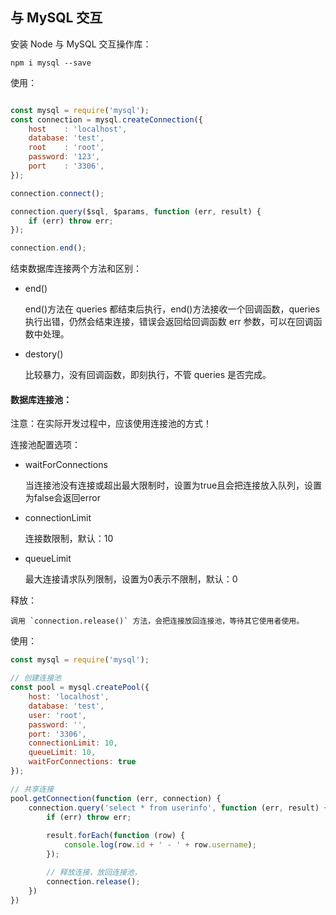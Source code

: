 ## 与 MySQL 交互

安装 Node 与 MySQL 交互操作库：

```
npm i mysql --save
```

使用：

```javascript

const mysql = require('mysql');
const connection = mysql.createConnection({
    host    : 'localhost',
    database: 'test',
    root    : 'root',
    password: '123',
    port    : '3306',
});

connection.connect();

connection.query($sql, $params, function (err, result) {
    if (err) throw err;
});

connection.end();
```

结束数据库连接两个方法和区别：

* end()
    
    end()方法在 queries 都结束后执行，end()方法接收一个回调函数，queries执行出错，仍然会结束连接，错误会返回给回调函数 err 参数，可以在回调函数中处理。

* destory()

    比较暴力，没有回调函数，即刻执行，不管 queries 是否完成。
    
#### 数据库连接池：

注意：在实际开发过程中，应该使用连接池的方式！

连接池配置选项：

* waitForConnections
    
    当连接池没有连接或超出最大限制时，设置为true且会把连接放入队列，设置为false会返回error
    
* connectionLimit
    
    连接数限制，默认：10
    
* queueLimit

    最大连接请求队列限制，设置为0表示不限制，默认：0    

释放：

    调用 `connection.release()` 方法，会把连接放回连接池，等待其它使用者使用。

使用：

```javascript
const mysql = require('mysql');

// 创建连接池
const pool = mysql.createPool({
    host: 'localhost',
    database: 'test',
    user: 'root',
    password: '',
    port: '3306',
    connectionLimit: 10,
    queueLimit: 10,
    waitForConnections: true
});

// 共享连接
pool.getConnection(function (err, connection) {
    connection.query('select * from userinfo', function (err, result) {
        if (err) throw err;
        
        result.forEach(function (row) {
            console.log(row.id + ' - ' + row.username);
        });

        // 释放连接，放回连接池，
        connection.release();
    })
})
```


